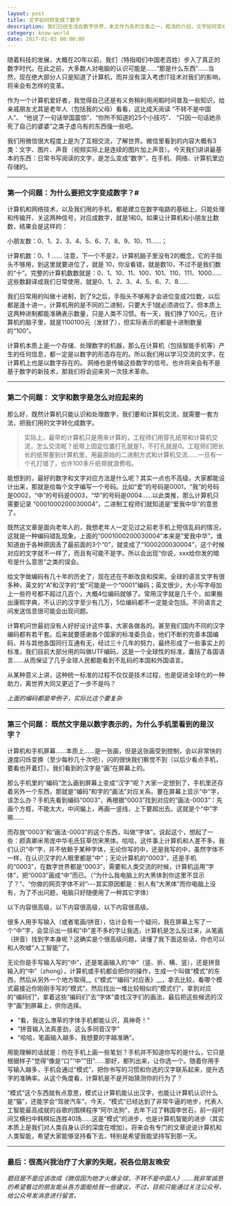 ```yaml
---
layout: post
title: 文字如何转变成了数字
description: 我们已经生活在数字世界，本文作为系列文章之一，粗浅的介绍，文字如何变成数字在这个世界运行
category: know-world
date: 2017-01-03 00:00:00
---
```


随着科技的发展，大概在20年以前，我们（特指咱们中国老百姓）步入了真正的数字时代。在此之前，大多数人对电脑的认识可能是……“那是什么东西”……当然，现在绝大部分人只是知道了计算机，而并没有深入考虑IT技术对我们的影响，将来会有怎样的变革。

作为一个计算机爱好者，我觉得自己还是有义务稍利用闲暇时间普及一些知识，给亲戚朋友尤其是老年人（包括我的父母）看看，这比成天阅读 “不转不是中国人”、 “他说了一句话举国震惊”、“你所不知道的25个小技巧”、 “只因一句话她杀死了自己的婆婆”之类子虚乌有的东西强一些吧。

我们用微信很大程度上是为了互相交流，了解世界。微信里看到的内容大概有3类：文字、图片、声音（视频实际上是连续的图片加上声音）。今天我们讲讲最基本的东西：日常书写阅读的文字，是怎么变成“数字”，在手机、网络、计算机里边存储的。

---
### 第一个问题：为什么要把文字变成数字？#


计算机和网络技术，以及我们用的手机，都是建立在数字电路的基础上，只能处理和传输开、关这两种信号，对应成数字，就是1和0。如果让计算机和小朋友比数数，结果会是这样的：

小朋友数：0、1、2、3、4、5、6、7、8、9、10、11……；

计算机数：0、1 …… 注意，下一个不是2，计算机脑子里没有2的概念，它的手指头不够用，到这里就要进位了，就是 10，你没看错，就是数10，不过不是我们数的“十”。完整的计算机数数就是：0、1、10、11、100、101、110、111、1000……这些数翻译成我们日常使用，就是0、1、2、3、4、5、6、7、8……

我们日常用的叫做十进制，到了9之后，手指头不够用才会进位变成2位数，以后都是逢十进一，计算机用的是不同的二进制，只要大于1就必须进位了。但本质上这两种进制都能准确表示数量，只是人类不习惯。有一天，我们挣了100元，在计算机的脑子里，就是1100100元（发财了），但实际表示的都是十进制数量的“100”。

计算机本质上是一个存储、处理数字的机器，那么在计算机（包括智能手机等）产生的任何信息，都一定是以数字的形态存在的。所以我们用以学习交流的文字，在计算机上也是以数字存在的。 网络也是传输这些数字的信号。也许将来会有不是基于数字的新技术，那我们将会迎来另一次技术革命。

---
### 第二个问题： 文字和数字是怎么对应起来的

那么好，既然计算机只能认识和处理数字，我们要和计算机交流，就需要一套方法，把我们用的文字转化成数字。

>实际上，最早的计算机只是用来计算的，工程师们用穿孔纸带和计算机交流，怎么交流呢？纸带上固定位置打孔就是1，不打孔就是0。工程师们把长长的纸带塞到计算机里，用最原始的二进制方式和计算机交流……一旦有一个孔打错了，也许100多斤纸带就浪费啦。

能想到的，最好的数字和文字对应方法是什么呢？其实一点也不高级，大家都能设计出来，那就是给每个文字编写一个号码。比如“爱”的号码是0001，“我”的号码是0002，“中”的号码是0003，“华”的号码是0004……以此类推，那么计算机只需要记录 “0001000200030004”，二进制工程师们就知道是“爱我中华”的意思了。

既然这文章是面向老年人的，我想老年人一定见过之前老手机上短信乱码的情况，这就是一种编码错乱现象。上面的“0001000200030004”本来是“爱我中华”，谁知道由于各种原因丢了最前面的3个“0”，就变成了“1000200030004”，这个时候对应的文字就不一样了，而且有可能不是字。所以会出现“你说，xxx给你发的暗号是什么意思”之类的误会。

给文字做编码有几十年的历史了，现在还在不断改良和探索。全球的语言文字有很多种，英文的“A”和汉字的“爱”可能是一个“0001”编码；英文很少，大小写字母加上一些符号都不超过几百个，大概4位编码就够了。常用汉字就是几千个，如果搬出康熙字典，不认识的汉字至少有几万，5位编码都不一定能全包括。不同语言之间发送信息很可能会出现问题。

计算机问世最初没有人好好设计这件事，大家各做各的。甚至我们国内不同的汉字编码都有若干套。后来就要感谢各个国家的标准委员会，他们不断的完善本国编码，并与其他各国同行互通有无，经过三十几年的努力，最终形成了一些事实上的标准，我们目前大部分用的叫做UTF编码，这是一个全球性的标准，囊括了各国语言……从而保证了几乎全球人民都能看到不乱码的本国和外国语言。

从某种意义上讲，这种统一标准的过程不仅仅是技术过程，也是促进全球化的一种助力，离世界大同又更近了一步不是吗？

_上面的编码都是举例子，实际比这个要复杂_

---
### 第三个问题： 既然文字是以数字表示的，为什么手机里看到的是汉字？

计算机和手机屏幕……本质上……是一张画，但是这张画受到控制，会以非常快的速度闪烁变换（至少每秒几十次吧），闪的很快我们察觉不到（以后少看点手机，要看也开着灯）。我们看到的汉字是“画”在屏幕上的。

那么手机里的“编码”怎么画到屏幕上变成“汉字”呢？大家一定想到了，手机里还存着另外一个东西，那就是“编码”和字的“画法”对应关系。要在屏幕上显示“中”字，该怎么办？手机先看到编码“0003”，再根据“0003”找到对应的“画法-0003”：先画个方框，不能太大，中间偏上，再画一竖线，上下要超出去。这就是个“中”字嘛……

而存放“0003”和“画法-0003”的这个东西，叫做“字体”。说起这个，想起了一些：颜真卿米芾庞中华毛氏狂草仿宋黑体。哈哈，这件事上计算机和人差不多。我们认识“中”字，并不依赖于某种字体，无论你写的中，还是我写的中，虽然字体不一样，在认识汉字的人眼里都是"中"；无论计算机的“0003”，还是手机的“0003”，在数字世界都是“0003”，需要和人类交流的时候，计算机运用“字体”，把“0003”画成“中”而已。（“为什么我电脑上的大黑体到你这里不显示了？”、“你做的网页字体不对”---其实原因都是：别人有“大黑体”而你电脑上没有，为了不出问题，电脑只好随便用了一种其它字体）

以下内容很高级，以下内容很高级，以下内容很高级。

很多人用手写输入（或者笔画/拼音），估计会有一个疑问，我在屏幕上写了一个“中”字，会显示出一排和“中”差不多的字让我选，计算机是怎么反过来，从笔画（拼音）找到字本身呢？这确实是个很高级问题，读懂了我下面这些话，你也可以和人吹嘘“人工智能”了。

无论你是手写输入写的“中”，还是笔画输入的“中”（竖、折、横、竖），还是拼音输入的“中”（zhong），计算机或手机都会把你的操作，生成一个叫做“模式”的东西，然后从另外一个地方取得__《“模式”“编码”对应表》__，拿去比较，看哪个模式最接近你刚刚手写的“模式”，然后找出一堆比较相似的“模式们”，拿到对应的“编码们”，拿着这些“编码们”去“字体”查找汉字们的画法，最后把这些候选的汉字“画”到屏幕上，供你选择。
- “看，我这么潦草的字体手机都能认识，真神奇！”
- “拼音输入法真差劲，这么多同音汉字”
- “哈哈，笔画输入越多，我想要的字越准确”。

用能理解的话就是：你在手机上画一些笔划？手机并不知道你写的是什么，它只是根据样子“觉得”像是“口”“中”“田”……那好，都列出来，让你选一个。随着你用手写输入越多，手机会通过“模式”，把你书写的习惯和你选的汉字联系起来，提升选字的准确率。从这个角度看，计算机是不是开始猜测你的行为了？

“模式”这个东西就有点意思，模式让计算机能认出汉字，也能让计算机认识什么是“猫”，还能学会“驾驶汽车”。今天，“模式”已经达到了非常牛逼的地步，代表人工智能最高成就的谷歌的围棋程序“阿尔法狗”，去年下过了韩国李世石，前一段时间又横扫中韩棋坛连胜40场……这是“模式”的进步，也是计算机智能的进步（其实本质上是我们对人类自身认识的深度在增加）。将来会有专门的文章说说计算机和人类智能，希望大家能够坚持看下去，特别是希望我能坚持写到那一天。

---
### 最后：很高兴我治疗了大家的失眠，祝各位朋友晚安

_题目是不是应该改成《微信因为她才火爆全球，不转不是中国人》……我非常诚恳的希望看过的朋友能从各方面能给我一些建议，不过，目前只能通过关注公众号，给公众号发消息进行留言。_ 
